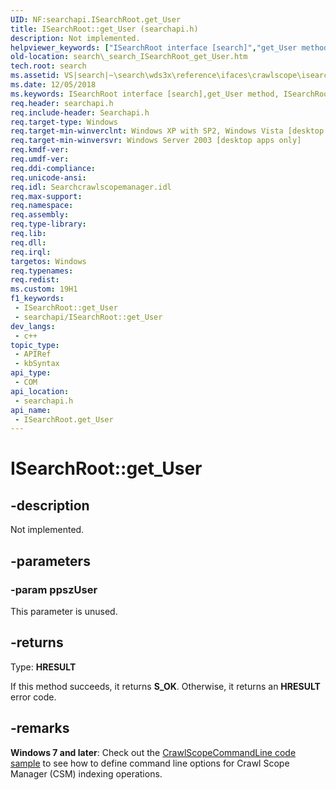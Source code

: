 ```yaml
---
UID: NF:searchapi.ISearchRoot.get_User
title: ISearchRoot::get_User (searchapi.h)
description: Not implemented.
helpviewer_keywords: ["ISearchRoot interface [search]","get_User method","ISearchRoot.get_User","ISearchRoot::get_User","_search_ISearchRoot_get_User","get_User","get_User method [search]","get_User method [search]","ISearchRoot interface","search._search_ISearchRoot_get_User","searchapi/ISearchRoot::get_User"]
old-location: search\_search_ISearchRoot_get_User.htm
tech.root: search
ms.assetid: VS|search|~\search\wds3x\reference\ifaces\crawlscope\isearchroot\get_user.htm
ms.date: 12/05/2018
ms.keywords: ISearchRoot interface [search],get_User method, ISearchRoot.get_User, ISearchRoot::get_User, _search_ISearchRoot_get_User, get_User, get_User method [search], get_User method [search],ISearchRoot interface, search._search_ISearchRoot_get_User, searchapi/ISearchRoot::get_User
req.header: searchapi.h
req.include-header: Searchapi.h
req.target-type: Windows
req.target-min-winverclnt: Windows XP with SP2, Windows Vista [desktop apps only]
req.target-min-winversvr: Windows Server 2003 [desktop apps only]
req.kmdf-ver: 
req.umdf-ver: 
req.ddi-compliance: 
req.unicode-ansi: 
req.idl: Searchcrawlscopemanager.idl
req.max-support: 
req.namespace: 
req.assembly: 
req.type-library: 
req.lib: 
req.dll: 
req.irql: 
targetos: Windows
req.typenames: 
req.redist: 
ms.custom: 19H1
f1_keywords:
 - ISearchRoot::get_User
 - searchapi/ISearchRoot::get_User
dev_langs:
 - c++
topic_type:
 - APIRef
 - kbSyntax
api_type:
 - COM
api_location:
 - searchapi.h
api_name:
 - ISearchRoot.get_User
---
```


# ISearchRoot::get_User


## -description

Not implemented.

## -parameters

### -param ppszUser

This parameter is unused.

## -returns

Type: <b>HRESULT</b>

If this method succeeds, it returns <b>S_OK</b>. Otherwise, it returns an <b>HRESULT</b> error code.

## -remarks

<b>Windows 7 and later</b>: Check out the <a href="/windows/win32/search/-search-sample-crawlscopecommandline">CrawlScopeCommandLine code sample</a> to see how to define command line 
options for Crawl Scope Manager (CSM) indexing operations.